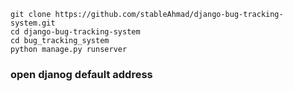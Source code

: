 
```
git clone https://github.com/stableAhmad/django-bug-tracking-system.git 
cd django-bug-tracking-system
cd bug_tracking_system
python manage.py runserver
```
### open djanog default address 

   

